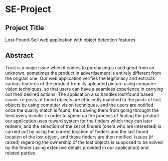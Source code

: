 # SE-Project

## Project Title
Lost-Found-Sell web application with object detection features

## Abstract
Trust is a major issue when it comes to purchasing a used good from an unknown, sometimes the product in advertisement is entirely different from the origianl one. Our web application verifies the legitimacy and extracts various features of the product from its uploaded picture using computer vision techniques, so that users can have a seamless experience in carrying out their desired actions. The application also handles lost/found based issues i.e posts of found objects are efficiently matched to the posts of lost objects by using computer vision techniques, and the users are notified once the quality match is found, thus saving them from going throught the feed every minute. In order to speed up the process of finding the product our application uses reward system for the finders which they can later redeem, and the selection of the set of finders (one's who are interested) is carried out by using the current location of finders and the last found location of the lost object, and those finders are then notified. Issues (if raised) regarding the ownership of the lost objects is supposed to be solved by the finder (using extensive details provided in our application) and related parties.
